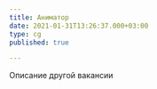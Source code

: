```yaml
---
title: Аниматор
date: 2021-01-31T13:26:37.000+03:00
type: cg
published: true

---
```

Описание другой вакансии